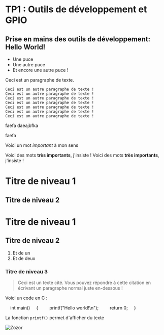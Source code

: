 TP1 : Outils de développement et GPIO
=




Prise en mains des outils de développement: Hello World!
-

* Une puce
* Une autre puce
* Et encore une autre puce !



Ceci est un paragraphe de texte.

	Ceci est un autre paragraphe de texte ! Ceci est un autre paragraphe de texte ! Ceci est un autre paragraphe de texte ! Ceci est un autre paragraphe de texte ! Ceci est un autre paragraphe de texte ! Ceci est un autre paragraphe de texte ! Ceci est un autre paragraphe de texte !

faefa
daeajbfka

faefa

<p>Voici un mot <em>important</em> à mon sens</p>


Voici des mots **très importants**, j'insiste !
Voici des mots __très importants__, j'insiste !

Titre de niveau 1
=================


Titre de niveau 2
-----------------

# Titre de niveau 1

## Titre de niveau 2

1. Et de un
2. Et de deux

### Titre de niveau 3

> Ceci est un texte cité. Vous pouvez répondre
> à cette citation en écrivant un paragraphe
> normal juste en-dessous !

Voici un code en C :

    int main()
    {
        printf("Hello world!\n");
        return 0;
    }

La fonction `printf()` permet d'afficher du texte

![Zozor](http://uploads.siteduzero.com/files/420001_421000/420263.png)